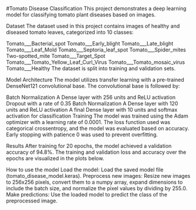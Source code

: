 #Tomato Disease Classification
This project demonstrates a deep learning model for classifying tomato plant diseases based on images.

Dataset
The dataset used in this project contains images of healthy and diseased tomato leaves, categorized into 10 classes:

Tomato___Bacterial_spot
Tomato___Early_blight
Tomato___Late_blight
Tomato___Leaf_Mold
Tomato___Septoria_leaf_spot
Tomato___Spider_mites Two-spotted_mite
Tomato___Target_Spot
Tomato___Tomato_Yellow_Leaf_Curl_Virus
Tomato___Tomato_mosaic_virus
Tomato___Healthy
The dataset is split into training and validation sets.

Model Architecture
The model utilizes transfer learning with a pre-trained DenseNet121 convolutional base. The convolutional base is followed by:

Batch Normalization
A Dense layer with 256 units and ReLU activation
Dropout with a rate of 0.35
Batch Normalization
A Dense layer with 120 units and ReLU activation
A final Dense layer with 10 units and softmax activation for classification
Training
The model was trained using the Adam optimizer with a learning rate of 0.0001. The loss function used was categorical crossentropy, and the model was evaluated based on accuracy. Early stopping with patience 0 was used to prevent overfitting.

Results
After training for 20 epochs, the model achieved a validation accuracy of 94.8%. The training and validation loss and accuracy over the epochs are visualized in the plots below.

How to use the model
Load the model: Load the saved model file (tomato_disease_model.keras).
Preprocess new images: Resize new images to 256x256 pixels, convert them to a numpy array, expand dimensions to include the batch size, and normalize the pixel values by dividing by 255.0.
Make predictions: Use the loaded model to predict the class of the preprocessed image.
